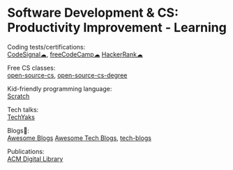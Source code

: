 # Software Development & CS: Productivity Improvement - Learning

Coding tests/certifications:  
[CodeSignal☁](https://codesignal.com/),
[freeCodeCamp☁](https://www.freecodecamp.org/)
[HackerRank☁](https://www.hackerrank.com/)

Free CS classes:  
[open-source-cs](https://github.com/ForrestKnight/open-source-cs),
[open-source-cs-degree](https://github.com/mvillaloboz/open-source-cs-degree)

Kid-friendly programming language:  
[Scratch](https://scratch.mit.edu/)

Tech talks:  
[TechYaks](https://techyaks.com/)

Blogs💩:  
[Awesome Blogs](https://github.com/learn-anything/blogs)
[Awesome Tech Blogs](https://tech-blogs.dev/),
[tech-blogs](https://github.com/amitmerchant1990/tech-blogs)

Publications:  
[ACM Digital Library](https://dl.acm.org/)
